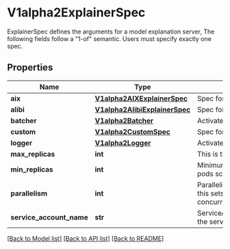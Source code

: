 # V1alpha2ExplainerSpec

ExplainerSpec defines the arguments for a model explanation server, The following fields follow a \"1-of\" semantic. Users must specify exactly one spec.
## Properties
Name | Type | Description | Notes
------------ | ------------- | ------------- | -------------
**aix** | [**V1alpha2AIXExplainerSpec**](V1alpha2AIXExplainerSpec.md) | Spec for AIX explainer | [optional] 
**alibi** | [**V1alpha2AlibiExplainerSpec**](V1alpha2AlibiExplainerSpec.md) | Spec for alibi explainer | [optional] 
**batcher** | [**V1alpha2Batcher**](V1alpha2Batcher.md) | Activate request batching | [optional] 
**custom** | [**V1alpha2CustomSpec**](V1alpha2CustomSpec.md) | Spec for a custom explainer | [optional] 
**logger** | [**V1alpha2Logger**](V1alpha2Logger.md) | Activate request/response logging | [optional] 
**max_replicas** | **int** | This is the up bound for autoscaler to scale to | [optional] 
**min_replicas** | **int** | Minimum number of replicas which defaults to 1, when minReplicas &#x3D; 0 pods scale down to 0 in case of no traffic | [optional] 
**parallelism** | **int** | Parallelism specifies how many requests can be processed concurrently, this sets the hard limit of the container concurrency(https://knative.dev/docs/serving/autoscaling/concurrency). | [optional] 
**service_account_name** | **str** | ServiceAccountName is the name of the ServiceAccount to use to run the service | [optional] 

[[Back to Model list]](../README.md#documentation-for-models) [[Back to API list]](../README.md#documentation-for-api-endpoints) [[Back to README]](../README.md)



